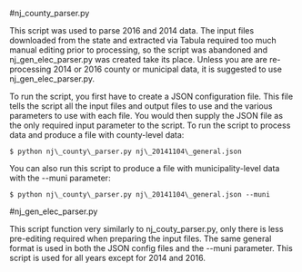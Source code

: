 #nj\_county\_parser.py

This script was used to parse 2016 and 2014 data.  The input files downloaded from the state and extracted via Tabula required too much manual editing prior to processing, so the script was abandoned and nj\_gen\_elec\_parser.py was created take its place.  Unless you are are re-processing 2014 or 2016 county or municipal data, it is suggested to use nj\_gen\_elec\_parser.py.

To run the script, you first have to create a JSON configuration file.  This file tells the script all the input files and output files to use and the various parameters to use with each file.  You would then supply the JSON file as the only required input parameter to the script.  To run the script to process data and produce a file with county-level data:

```
$ python nj\_county\_parser.py nj\_20141104\_general.json
```

You can also run this script to produce a file with municipality-level data with the --muni parameter:

```
$ python nj\_county\_parser.py nj\_20141104\_general.json --muni
```

#nj\_gen\_elec\_parser.py

This script function very similarly to nj\_couty\_parser.py, only there is less pre-editing required when preparing the input files.  The same general format is used in both the JSON config files and the --muni parameter.  This script is used for all years except for 2014 and 2016.
